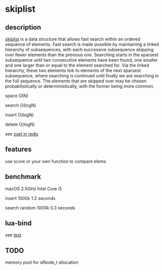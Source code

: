 # skiplist

## description

[skiplist](https://en.wikipedia.org/wiki/Skip_list) is a data structure that allows fast search within an ordered sequence of elements. Fast search is made possible by maintaining a linked hierarchy of subsequences, with each successive subsequence skipping over fewer elements than the previous one. Searching starts in the sparsest subsequence until two consecutive elements have been found, one smaller and one larger than or equal to the element searched for. Via the linked hierarchy, these two elements link to elements of the next sparsest subsequence, where searching is continued until finally we are searching in the full sequence. The elements that are skipped over may be chosen probabilistically or deterministically, with the former being more common.

space O(N)

search O(logN)

insert O(logN)

delete O(logN)

see [zset in redis](https://github.com/antirez/redis/blob/3.0/src/t_zset.c)

## features
use score or your own function to compare elems

## benchmark

macOS 2.5GHz Intel Core i5

insert 1000k 1.2 seconds

search random 1000k 0.3 seconds

## lua-bind
see [test](lua-bind/test.lua)

## TODO
memory pool for slNode_t allocation
